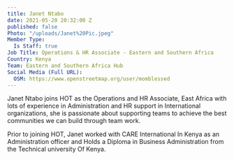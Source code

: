 ```yaml
---
title: Janet Ntabo
date: 2021-05-20 20:32:00 Z
published: false
Photo: "/uploads/Janet%20Pic.jpeg"
Member Type:
  Is Staff: true
Job Title: Operations & HR Associate - Eastern and Southern Africa
Country: Kenya
Team: Eastern and Southern Africa Hub
Social Media (Full URL):
  OSM: https://www.openstreetmap.org/user/momblessed
---
```


Janet Ntabo  joins HOT as the Operations and HR Associate, East Africa with lots of experience in Administration and HR support in International organizations, she is passionate about supporting teams to achieve the best communities we can build through team work. 

Prior to joining HOT, Janet worked with CARE International In Kenya as an Administration officer and Holds a Diploma in Business Administration from the Technical university Of Kenya.